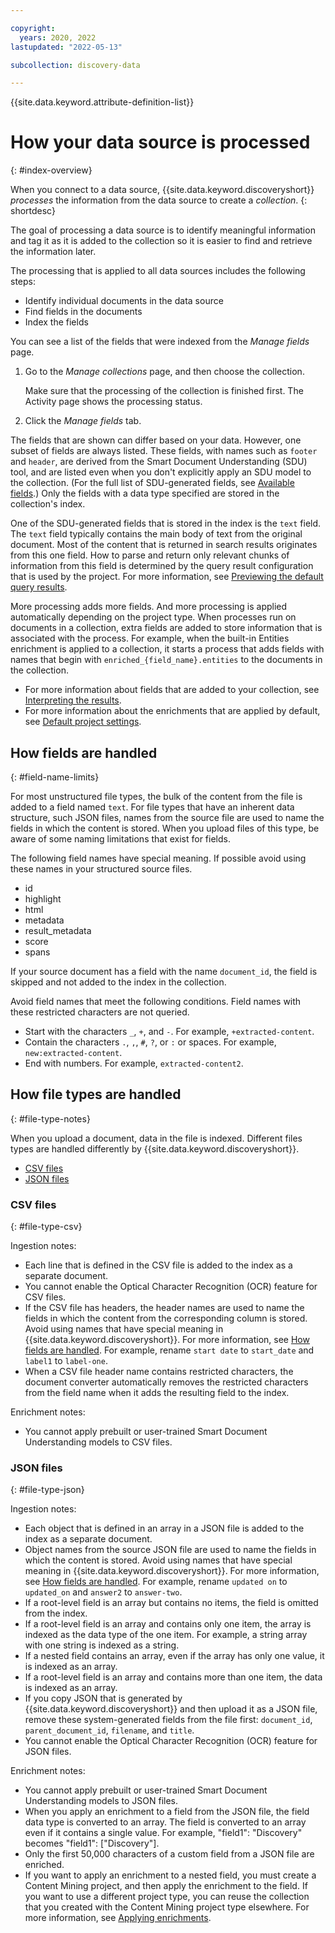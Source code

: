 ```yaml
---

copyright:
  years: 2020, 2022
lastupdated: "2022-05-13"

subcollection: discovery-data

---
```


{{site.data.keyword.attribute-definition-list}}

# How your data source is processed
{: #index-overview}

When you connect to a data source, {{site.data.keyword.discoveryshort}} *processes* the information from the data source to create a *collection*.
{: shortdesc}

The goal of processing a data source is to identify meaningful information and tag it as it is added to the collection so it is easier to find and retrieve the information later.

The processing that is applied to all data sources includes the following steps:

- Identify individual documents in the data source
- Find fields in the documents
- Index the fields

You can see a list of the fields that were indexed from the *Manage fields* page.

1.  Go to the *Manage collections* page, and then choose the collection.

    Make sure that the processing of the collection is finished first. The Activity page shows the processing status.
1.  Click the *Manage fields* tab.

The fields that are shown can differ based on your data. However, one subset of fields are always listed. These fields, with names such as `footer` and `header`, are derived from the Smart Document Understanding (SDU) tool, and are listed even when you don't explicitly apply an SDU model to the collection. (For the full list of SDU-generated fields, see [Available fields](/docs/discovery-data?topic=discovery-data-configuring-fields#sdu-default-fields).) Only the fields with a data type specified are stored in the collection's index.

One of the SDU-generated fields that is stored in the index is the `text` field. The `text` field typically contains the main body of text from the original document. Most of the content that is returned in search results originates from this one field. How to parse and return only relevant chunks of information from this field is determined by the query result configuration that is used by the project. For more information, see [Previewing the default query results](/docs/discovery-data?topic=discovery-data-query-results).

More processing adds more fields. And more processing is applied automatically depending on the project type. When processes run on documents in a collection, extra fields are added to store information that is associated with the process. For example, when the built-in Entities enrichment is applied to a collection, it starts a process that adds fields with names that begin with `enriched_{field_name}.entities` to the documents in the collection.

- For more information about fields that are added to your collection, see [Interpreting the results](/docs/discovery-data?topic=discovery-data-test#test-json).
- For more information about the enrichments that are applied by default, see [Default project settings](/docs/discovery-data?topic=discovery-data-project-defaults).

## How fields are handled
{: #field-name-limits}

For most unstructured file types, the bulk of the content from the file is added to a field named `text`. For file types that have an inherent data structure, such JSON files, names from the source file are used to name the fields in which the content is stored. When you upload files of this type, be aware of some naming limitations that exist for fields.

The following field names have special meaning. If possible avoid using these names in your structured source files.

- id
- highlight
- html
- metadata
- result_metadata
- score
- spans

If your source document has a field with the name `document_id`, the field is skipped and not added to the index in the collection.

Avoid field names that meet the following conditions. Field names with these restricted characters are not queried.

- Start with the characters `_`, `+`, and `-`. For example, `+extracted-content`.
- Contain the characters `.`, `,`, `#`, `?`, or `:` or spaces. For example, `new:extracted-content`.
- End with numbers. For example, `extracted-content2`.

## How file types are handled
{: #file-type-notes}

When you upload a document, data in the file is indexed. Different files types are handled differently by {{site.data.keyword.discoveryshort}}.

-   [CSV files](#file-type-csv)
-   [JSON files](#file-type-json)

### CSV files
{: #file-type-csv}

Ingestion notes:

-   Each line that is defined in the CSV file is added to the index as a separate document.
-   You cannot enable the Optical Character Recognition (OCR) feature for CSV files.
-   If the CSV file has headers, the header names are used to name the fields in which the content from the corresponding column is stored. Avoid using names that have special meaning in {{site.data.keyword.discoveryshort}}. For more information, see [How fields are handled](#field-name-limits). For example, rename `start date` to `start_date` and `label1` to `label-one`.
-   When a CSV file header name contains restricted characters, the document converter automatically removes the restricted characters from the field name when it adds the resulting field to the index. 

Enrichment notes:

-   You cannot apply prebuilt or user-trained Smart Document Understanding models to CSV files.

### JSON files
{: #file-type-json}

Ingestion notes:

-   Each object that is defined in an array in a JSON file is added to the index as a separate document.
-   Object names from the source JSON file are used to name the fields in which the content is stored. Avoid using names that have special meaning in {{site.data.keyword.discoveryshort}}. For more information, see [How fields are handled](#field-name-limits). For example, rename `updated on` to `updated_on` and `answer2` to `answer-two`.
-   If a root-level field is an array but contains no items, the field is omitted from the index.
-   If a root-level field is an array and contains only one item, the array is indexed as the data type of the one item. For example, a string array with one string is indexed as a string.
-   If a nested field contains an array, even if the array has only one value, it is indexed as an array.
-   If a root-level field is an array and contains more than one item, the data is indexed as an array.
-   If you copy JSON that is generated by {{site.data.keyword.discoveryshort}} and then upload it as a JSON file, remove these system-generated fields from the file first: `document_id`, `parent_document_id`, `filename`, and `title`.
-   You cannot enable the Optical Character Recognition (OCR) feature for JSON files.

Enrichment notes:

-   You cannot apply prebuilt or user-trained Smart Document Understanding models to JSON files.
-   When you apply an enrichment to a field from the JSON file, the field data type is converted to an array. The field is converted to an array even if it contains a single value. For example, "field1": "Discovery" becomes "field1": ["Discovery"]. 
-   Only the first 50,000 characters of a custom field from a JSON file are enriched.
-   If you want to apply an enrichment to a nested field, you must create a Content Mining project, and then apply the enrichment to the field. If you want to use a different project type, you can reuse the collection that you created with the Content Mining project type elsewhere. For more information, see [Applying enrichments](/docs/discovery-data?topic=discovery-data-connector-database-cp4d#connector-database-cp4d-enrich-db).
